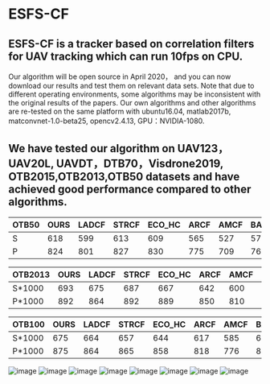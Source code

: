 # ESFS-CF

## ESFS-CF  is a tracker based on correlation filters for UAV tracking which can run 10fps on CPU.

Our algorithm will be open source in April 2020， and you can now download our results and test them on relevant data sets. Note that due to different operating environments, some algorithms may be inconsistent with the original results of the papers. Our own algorithms and other algorithms are re-tested on the same platform with ubuntu16.04, matlab2017b, matconvnet-1.0-beta25, opencv2.4.13,  GPU：NVIDIA-1080.

## We have tested our algorithm on UAV123，UAV20L, UAVDT，DTB70，Visdrone2019, OTB2015,OTB2013,OTB50 datasets and have achieved good performance compared to other algorithms.


| OTB50 | OURS | LADCF | STRCF | ECO_HC | ARCF | AMCF | BACF | SRDCF | DSST | SAMF | KCF  |
| ----- | ---- | ----- | ----- | ------ | ---- | ---- | ---- | ----- | ---- | ---- | ---- |
| S     | 618  | 599   | 613   | 609    | 565  | 527  | 570  | 527   | 459  | 472  | 403  |
| P     | 824  | 801   | 827   | 830    | 775  | 709  | 768  | 704   | 620  | 656  | 611  |



| OTB2013 | OURS | LADCF | STRCF | ECO_HC | ARCF | AMCF | BACF | SRDCF | DSST | SAMF | KCF  |
| ------- | ---- | ----- | ----- | ------ | ---- | ---- | ---- | ----- | ---- | ---- | ---- |
| S*1000  | 693  | 675   | 687   | 667    | 642  | 600  | 657  | 618   | 558  | 580  | 514  |
| P*1000  | 892  | 864   | 892   | 889    | 850  | 810  | 861  | 823   | 748  | 785  | 740  |




| OTB100 | OURS | LADCF | STRCF | ECO_HC | ARCF | AMCF | BACF | SRDCF | DSST | SAMF | KCF  |
| -------| ---- | ----- | ----- | ------ | ---- | ---- | ---- | ----- | ---- | ---- | ---- |
| S*1000 | 675  | 664   | 657   | 644    | 617  | 585  | 621  | 591   | 518  | 555  | 477  |
| P*1000 | 875  | 864   | 865   | 858    | 818  | 776  | 824  | 776   | 689  | 754  | 696  |



![image](https://github.com/xiaogeaihighying/ESFS-CF/blob/master/picture/p-uav123.png)
![image](https://github.com/xiaogeaihighying/ESFS-CF/blob/master/picture/s-uav123.png)
![image](https://github.com/xiaogeaihighying/ESFS-CF/blob/master/picture/p-UAVDT.png)
![image](https://github.com/xiaogeaihighying/ESFS-CF/blob/master/picture/s-UAVDT.png)
![image](https://github.com/xiaogeaihighying/ESFS-CF/blob/master/picture/p-DTB70.png)
![image](https://github.com/xiaogeaihighying/ESFS-CF/blob/master/picture/s-DTB70.png)
![image](https://github.com/xiaogeaihighying/ESFS-CF/blob/master/picture/p-visdrone2019.png)
![image](https://github.com/xiaogeaihighying/ESFS-CF/blob/master/picture/s-visdrone2019.png)

